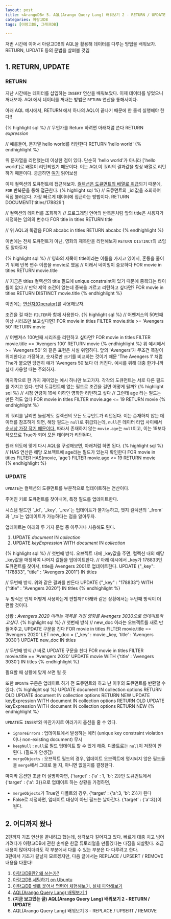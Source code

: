 ```yaml
---
layout: post
title: <ArangoDB> 5. AQL(Arango Query Lang) 배워보기 2 - RETURN / UPDATE
categories: 아랑고DB
tags: [아랑고DB, 그래프DB]

---
```

  
<div class="message">
저번 시간에 이어서 아랑고DB의 AQL을 활용해 데이터를 다루는 방법을 배워보자. RETURN, UPDATE 등의 문법을 살펴볼 것임
</div>

## 1. RETURN, UPDATE
### RETURN 
지난 시간에는 데이터를 삽입하는 `INSERT` 연산을 배워보았다. 이제 데이터를 넣었으니 꺼내보자.
AQL에서 데이터를 꺼내는 방법은 `RETURN` 연산을 통해서이다. 

<div class="exclamation">
아래 AQL 예시에서, RETURN 에서 하나의 AQL이 끝나기 때문에 한 줄씩 실행해야 한다!!
</div>
  
{% highlight sql %}
// 무언가를 Return 하려면 아래처럼 쓴다
RETURN _expression_

// 예를들어, 문자열 hello world를 리턴한다
RETURN 'hello world'
{% endhighlight %}

위 문자열을 리턴했는데 이상한 점이 있다. 단순히 'hello world'가 아니라 ['hello world']로 배열이 리턴되었기 때문이다.
이는 AQL이 쿼리의 결과값을 항상 배열로 리턴하기 때문이다. 궁금하면 [여기](https://www.arangodb.com/docs/stable/aql/fundamentals-query-results.html) 읽어보셈
  
이제 컬렉션의 도큐먼트에 접근해보자. [컬렉션은 도큐먼트의 배열로 취급](https://www.arangodb.com/docs/stable/aql/fundamentals-document-data.html)되기 때문에, `FOR` 반복문을 통해 접근한다.
{% highlight sql %}
// 도큐먼트의 _id 값을 조회하여 직접 불러온다. 가장 빠르게 데이터에 접근하는 방법이다.
RETURN DOCUMENT('titles/178829')

// 컬렉션의 데이터를 조회하기
// 프로그래밍 언어의 반복문처럼 앞의 title은 사용자가 지정하는 임의의 변수다
FOR title in titles
    RETURN title

// 위 AQL과 똑같음
FOR abcabc in titles
    RETURN abcabc
{% endhighlight %}

이번에는 전체 도큐먼트가 아닌, 영화의 제목만을 리턴해보자
`RETURN DISTINCT`의 쓰임도 알아두자
  
{% highlight sql %}
// 영화의 제목이 title이라는 이름을 가지고 있어서, 혼동을 줄이기 위해 반복 변수 이름을 movie로 했음
// 이래서 네이밍이 중요하다
FOR movie in titles
    RETURN movie.title
  
// 지금은 titles 컬렉션의 title 필드에 unique constraint이 있기 때문에 중복되는 타이틀이 없다
// 만약 제약 조건이 없는데 중복을 거르고 리턴하고 싶다면?
FOR movie in titles
    RETURN DISTINCT movie.title
{% endhighlight %}

이번에는 [연산자(Operator)](https://www.arangodb.com/docs/stable/aql/operators.html)를 사용해보자.
  
조건을 걸 때는 `FILTER`와 함께 사용한다.
{% highlight sql %}
// 어벤져스의 50번째 이상 시리즈만 보고싶다면?
FOR movie in titles
    FILTER movie.title >= 'Avengers 50'
    RETURN movie
 
// 어벤져스 100번째 시리즈를 리턴하고 싶다면?
FOR movie in titles
    FILTER movie.title == 'Avengers 100'
    RETURN movie
{% endhighlight %}
위 예시에서 >= 'Avengers 50' 와 같은 표현은 사실 위험하다. 앞의 'Avengers'가 무조건 똑같이 위치한다고 가정하고, 숫자로만 크기를 비교하는 것이기 때문
'The Avengers 1' 처럼 The가 붙으면 당연히 얘가 'Avengers 50'보다 더 커진다. 예시를 위해 대충 한거니까 실제 사용할 때는 주의하자.
  
마지막으로 한 가지 재미있는 예시 하나만 보고가자. 각각의 도큐먼트는 서로 다른 필드를 가지고 있다. 만약 도큐먼트에 없는 필드로 조건을 걸면 어떻게 될까?
{% highlight sql %}
// 시청 연령이 19세 이하인 영화만 리턴하고 싶다
// 그런데 age 라는 필드는 만든 적도 없다
FOR movie in titles
    FILTER movie.age <= 19
    RETURN movie
{% endhighlight %}

위 쿼리를 날리면 놀랍게도 컬렉션의 모든 도큐먼트가 리턴된다. 이는 존재하지 않는 데이터를 참조하게 되면, 해당 필드는 `null`로 취급되는데, `null`은 데이터 타입 사이에서 [순서상 가장 작기 때문이다.](https://www.arangodb.com/docs/stable/aql/fundamentals-type-value-order.html)
따라서 존재하지 않는 `movie.age`는 `null`이고, 이는 19보다 작으므로 True가 되어 모든 데이터가 리턴된다. 

원래 의도에 맞게 다시 AQL을 구성해보면, 아래처럼 하면 된다.
{% highlight sql %}
// HAS 연산은 해당 오브젝트에 age라는 필드가 있는지 확인한다
FOR movie in titles
    FILTER HAS(movie, 'age')
    FILTER movie.age <= 19
    RETURN movie    
{% endhighlight %}

### UPDATE 
`UPDATE`는 컬렉션의 도큐먼트를 부분적으로 업데이트하는 연산이다. 
  
주어진 키로 도큐먼트를 찾아내어, 특정 필드를 업데이트한다.
  
<div class="tip">  
시스템 필드인 `_id`, `_key`, `_rev`는 업데이트가 불가능하고, 엣지 컬렉션의 `_from`과 `_to`는 업데이트가 가능하다는 점을 알아두자.
</div>
  
업데이트는 아래의 두 가지 문법 중 아무거나 사용해도 된다.
1. UPDATE _document_ IN _collection_
2. UPDATE _keyExpression_ WITH _document_ IN _collection_

{% highlight sql %}
// 첫번째 방식. 오브젝트 내에 _key값을 주면, 컬렉션 내의 해당 _key값을 매칭하여 나머지 값들을 업데이트한다.
// 아래 예시에서 _key가 178833인 도큐먼트를 찾아서, title을 Avengers 2001로 업데이트한다.
UPDATE {"_key": "178833", "title" : "Avengers 2001"} IN titles

// 두번째 방식. 위와 같은 결과를 만든다
UPDATE {"_key" : "178833"} WITH {"title" : "Avengers 2020"} IN titles
{% endhighlight %}
  
두 방식은 언제 어떻게 사용하는게 편할까? 아래와 같은 상황에서는 두번째 방식이 더 편할 것이다.

상황 : _Avengers 2020 이라는 제목을 가진 영화를 Avengers 3030으로 업데이트하고싶다._
{% highlight sql %}
// 첫번째 방식
// new_doc 이라는 오브젝트를 새로 만들어주고, UPDATE 구문을 친다
FOR movie in titles
    FILTER movie.title == 'Avengers 2020'
    LET new_doc = {'_key' : movie._key, 'title' : 'Avengers 3030'}
    UPDATE new_doc IN titles
  
// 두번째 방식
// 바로 UPDATE 구문을 친다
FOR movie in titles
    FILTER movie.title == 'Avengers 2020'
    UPDATE movie WITH {'title' : 'Avengers 3030'} IN titles
{% endhighlight %}

필요할 때 상황에 맞게 쓰면 될 듯

  또한 `UPDATE` 구문은 업데이트 하기 전 도큐먼트와 하고 난 이후의 도큐먼트를 반환할 수 있다. 
{% highlight sql %}
UPDATE document IN collection options RETURN OLD
UPDATE document IN collection options RETURN NEW
UPDATE keyExpression WITH document IN collection options RETURN OLD
UPDATE keyExpression WITH document IN collection options RETURN NEW
{% endhighlight %}
  
`UPDATE`도 `INSERT`와 마찬가지로 여러가지 옵션을 줄 수 있다. 
- `ignoreErrors` : 업데이트에서 발생하는 에러 (unique key constraint violation이나 non-existing document) 무시
- `keepNull` : `null`로 필드 업데이트 할 수 있게 해줌. 디폴트로는 `null`이 저장이 안 된다. (필드가 안생김)
- `mergeObjects` : 오브젝트 필드의 경우, 업데이트 오브젝트에 명시되지 않은 필드들을 `merge`해서 그대로 둘 지, 아니면 없앨지를 결정한다.
 
마지막 옵션만 조금 더 설명하자면, {'target' : {'a' : 1, 'b': 2}}인 도큐먼트에서 {'target' : {'a': 3}}으로 업데이트 하는 상황을 가정하면,
- `mergeObjects`가 True인 디폴트의 경우, {'target' : {'a':3, 'b': 2}}가 된다
- False로 지정하면, 업데이트 대상이 아닌 필드는 날아간다. {'target' : {'a':3}}이 된다.
  
  
## 2. 어디까지 왔나
2편까지 기초 연산을 끝내려고 했는데, 생각보다 길어지고 있다. 빠르게 대충 치고 넘어가려다가 아랑고DB에 관한 손쉬운 한글 튜토리얼을 만들겠다는 다짐을 되살렸다. 조금 내용이 많아지더라도 각 부분에서 다룰 수 있는 부분은 다 다루려고 한다.  
3편에서 기초가 끝날지 모르겠지만, 다음 글에서는 REPLACE / UPSERT / REMOVE 내용을 다룬다!

  
1. [아랑고DB란? 왜 쓰는가?](https://ud803.github.io/%EC%95%84%EB%9E%91%EA%B3%A0db/2021/10/31/ArangoDB-1-%EC%95%84%EB%9E%91%EA%B3%A0DB-%EC%95%8C%EC%95%84%EB%B3%B4%EA%B8%B0/)
2. [아랑고DB 세팅하기 on Ubuntu](https://ud803.github.io/%EC%95%84%EB%9E%91%EA%B3%A0db/2021/11/02/ArangoDB-2-%EC%95%84%EB%9E%91%EA%B3%A0DB-%EC%84%B8%ED%8C%85%ED%95%98%EA%B8%B0-on-Ubuntu/)
3. [아랑고DB 쉘로 붙어서 명령어 체험해보기, 실체 파악해보기](https://ud803.github.io/arangodb/2021/11/06/ArangoDB-3-%EC%95%84%EB%9E%91%EA%B3%A0DB-%EC%89%98-%EC%82%AC%EC%9A%A9%ED%95%B4%EB%B3%B4%EA%B8%B0/)
4. [AQL(Arango Query Lang) 배워보기 1](https://ud803.github.io/arangodb/2021/11/07/ArangoDB-4-AQL-%EB%B0%B0%EC%9B%8C%EB%B3%B4%EA%B8%B0-1/)
5. **(지금 보고있는 글) AQL(Arango Query Lang) 배워보기 2 - RETURN / UPDATE**
6. AQL(Arango Query Lang) 배워보기 3 - REPLACE / UPSERT / REMOVE

